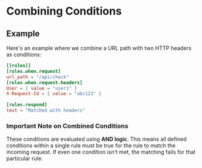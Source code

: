 # Combining Conditions

## Example

Here's an example where we combine a URL path with two HTTP headers as conditions:

```toml
[[rules]]
[rules.when.request]
url_path = "/api/check"
[rules.when.request.headers]
User = { value = "user1" }
X-Request-Id = { value = "abc123" }

[rules.respond]
text = "Matched with headers"
```

### Important Note on Combined Conditions

These conditions are evaluated using **AND logic**. This means all defined conditions within a single rule must be true for the rule to match the incoming request. If even one condition isn't met, the matching fails for that particular rule.
